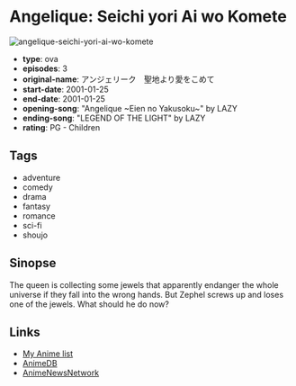 # Angelique: Seichi yori Ai wo Komete

![angelique-seichi-yori-ai-wo-komete](https://cdn.myanimelist.net/images/anime/4/55963.jpg)

-   **type**: ova
-   **episodes**: 3
-   **original-name**: アンジェリーク　聖地より愛をこめて
-   **start-date**: 2001-01-25
-   **end-date**: 2001-01-25
-   **opening-song**: "Angelique ~Eien no Yakusoku~" by LAZY
-   **ending-song**: "LEGEND OF THE LIGHT" by LAZY
-   **rating**: PG - Children

## Tags

-   adventure
-   comedy
-   drama
-   fantasy
-   romance
-   sci-fi
-   shoujo

## Sinopse

The queen is collecting some jewels that apparently endanger the whole universe if they fall into the wrong hands. But Zephel screws up and loses one of the jewels. What should he do now?

## Links

-   [My Anime list](https://myanimelist.net/anime/2535/Angelique__Seichi_yori_Ai_wo_Komete)
-   [AnimeDB](http://anidb.info/perl-bin/animedb.pl?show=anime&aid=3174)
-   [AnimeNewsNetwork](http://www.animenewsnetwork.com/encyclopedia/anime.php?id=4470)
